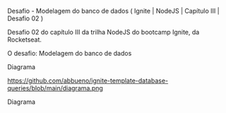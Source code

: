 Desafio - Modelagem do banco de dados
( Ignite | NodeJS | Capítulo III | Desafio 02 )

Desafio 02 do capítulo III da trilha NodeJS do bootcamp Ignite, da Rocketseat.

O desafio: Modelagem do banco de dados

Diagrama

https://github.com/abbueno/ignite-template-database-queries/blob/main/diagrama.png

Diagrama